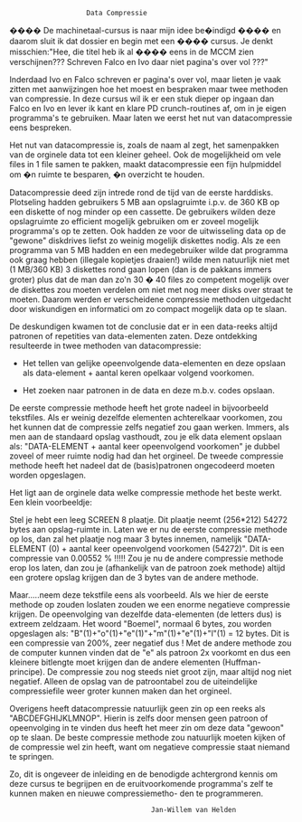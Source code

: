                        Data Compressie

 ����   De machinetaal-cursus is naar mijn idee be�indigd
 ����   en daarom sluit ik dat dossier en begin met een
 ����   cursus. Je denkt misschien:"Hee, die titel heb ik al
 ����   eens in de MCCM zien verschijnen??? Schreven Falco
        en Ivo daar niet pagina's over vol ???"

 Inderdaad Ivo en Falco schreven er pagina's over vol, maar
 lieten je vaak zitten met aanwijzingen hoe het moest en
 bespraken maar twee methoden van compressie. In deze cursus
 wil ik er een stuk dieper op ingaan dan Falco en Ivo en
 lever ik kant en klare PD crunch-routines af, om in je eigen
 programma's te gebruiken. Maar laten we eerst het nut van
 datacompressie eens bespreken.

 Het nut van datacompressie is, zoals de naam al zegt, het
 samenpakken van de orginele data tot een kleiner geheel. Ook
 de mogelijkheid om vele files in 1 file samen te pakken,
 maakt datacompressie een fijn hulpmiddel om �n ruimte te
 besparen, �n overzicht te houden.

 Datacompressie deed zijn intrede rond de tijd van de eerste
 harddisks. Plotseling hadden gebruikers 5 MB aan
 opslagruimte i.p.v. de 360 KB op een diskette of nog minder
 op een cassette. De gebruikers wilden deze opslagruimte zo
 efficient mogelijk gebruiken om er zoveel mogelijk
 programma's op te zetten. Ook hadden ze voor de uitwisseling
 data op de "gewone" diskdrives liefst zo weinig mogelijk
 diskettes nodig. Als ze een programma van 5 MB hadden en een
 medegebruiker wilde dat programma ook graag hebben (illegale
 kopietjes draaien!) wilde men natuurlijk niet met (1 MB/360
 KB) 3 diskettes rond gaan lopen (dan is de pakkans immers
 groter) plus dat de man dan zo'n 30 � 40 files zo competent
 mogelijk over de diskettes zou moeten verdelen om niet met
 nog meer disks over straat te moeten. Daarom werden er
 verscheidene compressie methoden uitgedacht door wiskundigen
 en informatici om zo compact mogelijk data op te slaan.

 De deskundigen kwamen tot de conclusie dat er in een
 data-reeks altijd patronen of repetities van data-elementen
 zaten. Deze ontdekking resulteerde in twee methoden van
 datacompressie:

 - Het tellen van gelijke opeenvolgende data-elementen en
 deze opslaan als data-element + aantal keren opelkaar
 volgend voorkomen.

 - Het zoeken naar patronen in de data en deze m.b.v. codes
 opslaan.

 De eerste compressie methode heeft het grote nadeel in
 bijvoorbeeld tekstfiles. Als er weinig dezelfde elementen
 achterelkaar voorkomen, zou het kunnen dat de compressie
 zelfs negatief zou gaan werken. Immers, als men aan de
 standaard opslag vasthoudt, zou je elk data element opslaan
 als: "DATA-ELEMENT + aantal keer opeenvolgend voorkomen"
 je dubbel zoveel of meer ruimte nodig had dan het orgineel.
 De tweede compressie methode heeft het nadeel dat de
 (basis)patronen ongecodeerd moeten worden opgeslagen.

 Het ligt aan de orginele data welke compressie methode het
 beste werkt. Een klein voorbeeldje:

 Stel je hebt een leeg SCREEN 8 plaatje. Dit plaatje neemt
 (256*212) 54272 bytes aan opslag-ruimte in. Laten we er nu
 de eerste compressie methode op los, dan zal het plaatje nog
 maar 3 bytes innemen, namelijk "DATA-ELEMENT (0) + aantal
 keer opeenvolgend voorkomen (54272)". Dit is een compressie
 van 0.00552 % !!!!!
 Zou je nu de andere compressie methode erop los laten, dan
 zou je (afhankelijk van de patroon zoek methode) altijd een
 grotere opslag krijgen dan de 3 bytes van de andere methode.

 Maar.....neem deze tekstfile eens als voorbeeld. Als we hier
 de eerste methode op zouden loslaten zouden we een enorme
 negatieve compressie krijgen. De opeenvolging van dezelfde
 data-elementen (de letters dus) is extreem zeldzaam. Het
 woord "Boemel", normaal 6 bytes, zou worden opgeslagen
 als: "B"(1)+"o"(1)+"e"(1)"+"m"(1)+"e"(1)+"l"(1) = 12 bytes.
 Dit is een compressie van 200%, zeer negatief dus !
 Met de andere methode zou de computer kunnen vinden dat de
 "e" als patroon 2x voorkomt en dus een kleinere bitlengte
 moet krijgen dan de andere elementen (Huffman-principe). De
 compressie zou nog steeds niet groot zijn, maar altijd nog
 niet negatief. Alleen de opslag van de patroontabel zou de
 uiteindelijke compressiefile weer groter kunnen maken dan
 het orgineel.

 Overigens heeft datacompressie natuurlijk geen zin op een
 reeks als "ABCDEFGHIJKLMNOP". Hierin is zelfs door mensen
 geen patroon of opeenvolging in te vinden dus heeft het meer
 zin om deze data "gewoon" op te slaan. De beste compressie
 methode zou natuurlijk moeten kijken of de compressie wel
 zin heeft, want om negatieve compressie staat niemand te
 springen.

 Zo, dit is ongeveer de inleiding en de benodigde achtergrond
 kennis om deze cursus te begrijpen en de eruitvoorkomende
 programma's zelf te kunnen maken en nieuwe compressiemetho-
 den te programmeren.

                                       Jan-Willem van Helden
